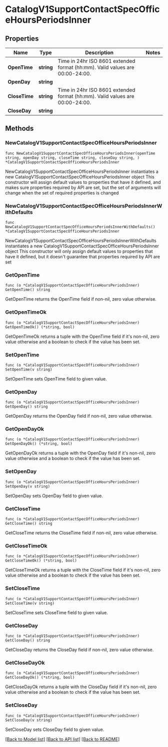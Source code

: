 # CatalogV1SupportContactSpecOfficeHoursPeriodsInner

## Properties

Name | Type | Description | Notes
------------ | ------------- | ------------- | -------------
**OpenTime** | **string** | Time in 24hr ISO 8601 extended format (hh:mm). Valid values are 00:00-24:00. | 
**OpenDay** | **string** |  | 
**CloseTime** | **string** | Time in 24hr ISO 8601 extended format (hh:mm). Valid values are 00:00-24:00. | 
**CloseDay** | **string** |  | 

## Methods

### NewCatalogV1SupportContactSpecOfficeHoursPeriodsInner

`func NewCatalogV1SupportContactSpecOfficeHoursPeriodsInner(openTime string, openDay string, closeTime string, closeDay string, ) *CatalogV1SupportContactSpecOfficeHoursPeriodsInner`

NewCatalogV1SupportContactSpecOfficeHoursPeriodsInner instantiates a new CatalogV1SupportContactSpecOfficeHoursPeriodsInner object
This constructor will assign default values to properties that have it defined,
and makes sure properties required by API are set, but the set of arguments
will change when the set of required properties is changed

### NewCatalogV1SupportContactSpecOfficeHoursPeriodsInnerWithDefaults

`func NewCatalogV1SupportContactSpecOfficeHoursPeriodsInnerWithDefaults() *CatalogV1SupportContactSpecOfficeHoursPeriodsInner`

NewCatalogV1SupportContactSpecOfficeHoursPeriodsInnerWithDefaults instantiates a new CatalogV1SupportContactSpecOfficeHoursPeriodsInner object
This constructor will only assign default values to properties that have it defined,
but it doesn't guarantee that properties required by API are set

### GetOpenTime

`func (o *CatalogV1SupportContactSpecOfficeHoursPeriodsInner) GetOpenTime() string`

GetOpenTime returns the OpenTime field if non-nil, zero value otherwise.

### GetOpenTimeOk

`func (o *CatalogV1SupportContactSpecOfficeHoursPeriodsInner) GetOpenTimeOk() (*string, bool)`

GetOpenTimeOk returns a tuple with the OpenTime field if it's non-nil, zero value otherwise
and a boolean to check if the value has been set.

### SetOpenTime

`func (o *CatalogV1SupportContactSpecOfficeHoursPeriodsInner) SetOpenTime(v string)`

SetOpenTime sets OpenTime field to given value.


### GetOpenDay

`func (o *CatalogV1SupportContactSpecOfficeHoursPeriodsInner) GetOpenDay() string`

GetOpenDay returns the OpenDay field if non-nil, zero value otherwise.

### GetOpenDayOk

`func (o *CatalogV1SupportContactSpecOfficeHoursPeriodsInner) GetOpenDayOk() (*string, bool)`

GetOpenDayOk returns a tuple with the OpenDay field if it's non-nil, zero value otherwise
and a boolean to check if the value has been set.

### SetOpenDay

`func (o *CatalogV1SupportContactSpecOfficeHoursPeriodsInner) SetOpenDay(v string)`

SetOpenDay sets OpenDay field to given value.


### GetCloseTime

`func (o *CatalogV1SupportContactSpecOfficeHoursPeriodsInner) GetCloseTime() string`

GetCloseTime returns the CloseTime field if non-nil, zero value otherwise.

### GetCloseTimeOk

`func (o *CatalogV1SupportContactSpecOfficeHoursPeriodsInner) GetCloseTimeOk() (*string, bool)`

GetCloseTimeOk returns a tuple with the CloseTime field if it's non-nil, zero value otherwise
and a boolean to check if the value has been set.

### SetCloseTime

`func (o *CatalogV1SupportContactSpecOfficeHoursPeriodsInner) SetCloseTime(v string)`

SetCloseTime sets CloseTime field to given value.


### GetCloseDay

`func (o *CatalogV1SupportContactSpecOfficeHoursPeriodsInner) GetCloseDay() string`

GetCloseDay returns the CloseDay field if non-nil, zero value otherwise.

### GetCloseDayOk

`func (o *CatalogV1SupportContactSpecOfficeHoursPeriodsInner) GetCloseDayOk() (*string, bool)`

GetCloseDayOk returns a tuple with the CloseDay field if it's non-nil, zero value otherwise
and a boolean to check if the value has been set.

### SetCloseDay

`func (o *CatalogV1SupportContactSpecOfficeHoursPeriodsInner) SetCloseDay(v string)`

SetCloseDay sets CloseDay field to given value.



[[Back to Model list]](../README.md#documentation-for-models) [[Back to API list]](../README.md#documentation-for-api-endpoints) [[Back to README]](../README.md)


